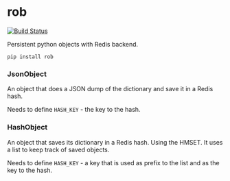 # rob

[![Build Status](https://travis-ci.org/relekang/rob.png?branch=master)](https://travis-ci.org/relekang/rob)

Persistent python objects with Redis backend.

    pip install rob

### JsonObject
An object that does a JSON dump of the dictionary
and save it in a Redis hash.

Needs to define `HASH_KEY` - the key to the hash.
 
### HashObject
An object that saves its dictionary in a Redis hash. Using the HMSET.
It uses a list to keep track of saved objects.

Needs to define `HASH_KEY` - a key that is used as prefix to the list and
as the key to the hash.
